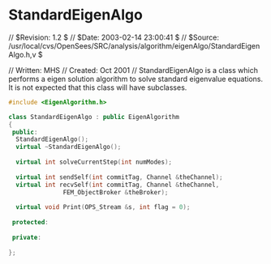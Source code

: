 # StandardEigenAlgo

// $Revision: 1.2 $
// $Date: 2003-02-14 23:00:41 $
// $Source: /usr/local/cvs/OpenSees/SRC/analysis/algorithm/eigenAlgo/StandardEigenAlgo.h,v $
                                                                        
// Written: MHS
// Created: Oct 2001
//
StandardEigenAlgo is a class which performs a eigen solution algorithm
to solve standard eigenvalue equations. It is not expected that 
this class will have subclasses.

```cpp
#include <EigenAlgorithm.h>

class StandardEigenAlgo : public EigenAlgorithm
{
 public:
  StandardEigenAlgo();
  virtual ~StandardEigenAlgo();
  
  virtual int solveCurrentStep(int numModes);
  
  virtual int sendSelf(int commitTag, Channel &theChannel);
  virtual int recvSelf(int commitTag, Channel &theChannel,
		       FEM_ObjectBroker &theBroker);
  
  virtual void Print(OPS_Stream &s, int flag = 0);
  
 protected:
  
 private:
  
};
```

